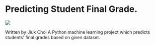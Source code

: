 # **Predicting Student Final Grade.**

![](https://drive.google.com/open?id=19jmRvmUkTtGqpXl81EARg4Dr5GiDs_kr)

Written by Jiuk Choi
A Python machine learning project which predicts students' final grades based on given dataset.


